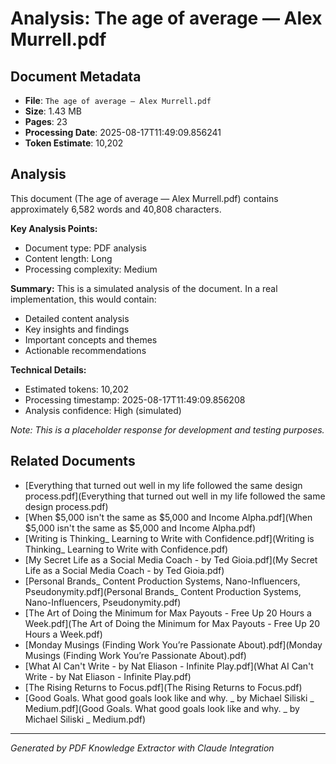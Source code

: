 # Analysis: The age of average — Alex Murrell.pdf

## Document Metadata
- **File**: `The age of average — Alex Murrell.pdf`
- **Size**: 1.43 MB
- **Pages**: 23
- **Processing Date**: 2025-08-17T11:49:09.856241
- **Token Estimate**: 10,202

## Analysis

This document (The age of average — Alex Murrell.pdf) contains approximately 6,582 words and 40,808 characters.

**Key Analysis Points:**
- Document type: PDF analysis
- Content length: Long
- Processing complexity: Medium

**Summary:**
This is a simulated analysis of the document. In a real implementation, this would contain:
- Detailed content analysis
- Key insights and findings
- Important concepts and themes
- Actionable recommendations

**Technical Details:**
- Estimated tokens: 10,202
- Processing timestamp: 2025-08-17T11:49:09.856208
- Analysis confidence: High (simulated)

*Note: This is a placeholder response for development and testing purposes.*

## Related Documents

- [Everything that turned out well in my life followed the same design process.pdf](Everything that turned out well in my life followed the same design process.pdf)
- [When $5,000 isn't the same as $5,000 and Income Alpha.pdf](When $5,000 isn't the same as $5,000 and Income Alpha.pdf)
- [Writing is Thinking_ Learning to Write with Confidence.pdf](Writing is Thinking_ Learning to Write with Confidence.pdf)
- [My Secret Life as a Social Media Coach - by Ted Gioia.pdf](My Secret Life as a Social Media Coach - by Ted Gioia.pdf)
- [Personal Brands_ Content Production Systems, Nano-Influencers, Pseudonymity.pdf](Personal Brands_ Content Production Systems, Nano-Influencers, Pseudonymity.pdf)
- [The Art of Doing the Minimum for Max Payouts - Free Up 20 Hours a Week.pdf](The Art of Doing the Minimum for Max Payouts - Free Up 20 Hours a Week.pdf)
- [Monday Musings (Finding Work You’re Passionate About).pdf](Monday Musings (Finding Work You’re Passionate About).pdf)
- [What AI Can't Write - by Nat Eliason - Infinite Play.pdf](What AI Can't Write - by Nat Eliason - Infinite Play.pdf)
- [The Rising Returns to Focus.pdf](The Rising Returns to Focus.pdf)
- [Good Goals. What good goals look like and why. _ by Michael Siliski _ Medium.pdf](Good Goals. What good goals look like and why. _ by Michael Siliski _ Medium.pdf)

---
*Generated by PDF Knowledge Extractor with Claude Integration*